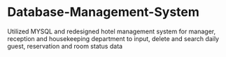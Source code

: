 # Database-Management-System
Utilized MYSQL and redesigned hotel management system for manager, reception and housekeeping department to input, delete and search daily guest, reservation and room status data
